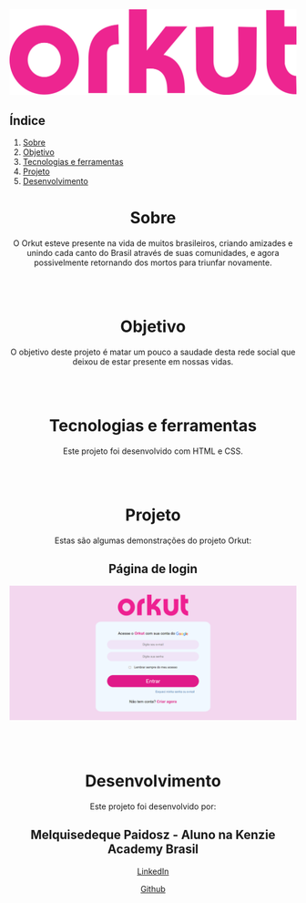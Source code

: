 <div align="center">
    <img src="./images/2560px-Logo_ORKUT.svg.png" />
</div>

## Índice

1. [Sobre](#Sobre)
2. [Objetivo](#Objetivo)
3. [Tecnologias e ferramentas](#Tecnologias-e-ferramentas)
4. [Projeto](#Projeto)
5. [Desenvolvimento](#Desenvolvimento)

<div align="center">

# Sobre

O Orkut esteve presente na vida de muitos brasileiros, criando amizades e unindo cada canto do Brasil através de suas comunidades, e agora possivelmente retornando dos mortos para triunfar novamente.

<br></br>

# Objetivo

O objetivo deste projeto é matar um pouco a saudade desta rede social que deixou de estar presente em nossas vidas.

<br></br>

# Tecnologias e ferramentas

Este projeto foi desenvolvido com HTML e CSS.


<br></br>

# Projeto

Estas são algumas demonstrações do projeto Orkut:

<h2 align="center">Página de login</h2>
<img src="./images/Captura de tela 2022-06-03 102103.png">


<br></br>

# Desenvolvimento

Este projeto foi desenvolvido por:


## Melquisedeque Paidosz - Aluno na Kenzie Academy Brasil

[LinkedIn](https://www.linkedin.com/in/melquisedeque-paidosz-da-silva/)

[Github](https://github.com/wikeed)

<br></br>

</div>